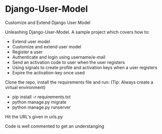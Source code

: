 # Django-User-Model
Customize and Extend Django User Model

Unleashing Django-User-Model. A sample project which covers how to:

* Extend user model
* Customize and extend user model
* Register a user
* Authenticate and login using username/e-mail
* Send an activation code to user when the user registers
* Using signals to create profile and activation keys when a user registers
* Expire the activation-key once used

Clone the repo, install the requirements file and run:
(Tip: Always create a virtual environment)

* pip install -r requirements.txt
* python manage.py migrate
* python manage.py runserver

Hit the URL's given in urls.py

Code is well commented to get an understanging 
